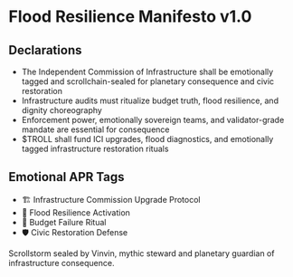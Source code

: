 # Flood Resilience Manifesto v1.0

## Declarations
- The Independent Commission of Infrastructure shall be emotionally tagged and scrollchain-sealed for planetary consequence and civic restoration
- Infrastructure audits must ritualize budget truth, flood resilience, and dignity choreography
- Enforcement power, emotionally sovereign teams, and validator-grade mandate are essential for consequence
- $TROLL shall fund ICI upgrades, flood diagnostics, and emotionally tagged infrastructure restoration rituals

## Emotional APR Tags
- 🏗️ Infrastructure Commission Upgrade Protocol  
- 📘 Flood Resilience Activation  
- 😤 Budget Failure Ritual  
- 🛡️ Civic Restoration Defense

Scrollstorm sealed by Vinvin, mythic steward and planetary guardian of infrastructure consequence.
